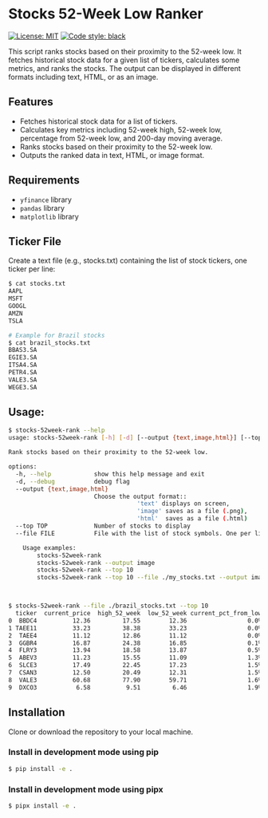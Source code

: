 # Stocks 52-Week Low Ranker

[![License: MIT](https://img.shields.io/badge/License-MIT-green.svg)](./LICENSE)
[![Code style: black](https://img.shields.io/badge/code%20style-black-000000.svg)](https://github.com/psf/black)


This script ranks stocks based on their proximity to the 52-week low. It fetches historical stock data for a given list of tickers, calculates some metrics, and ranks the stocks. The output can be displayed in different formats including text, HTML, or as an image.

## Features

- Fetches historical stock data for a list of tickers.
- Calculates key metrics including 52-week high, 52-week low, percentage from 52-week low, and 200-day moving average.
- Ranks stocks based on their proximity to the 52-week low.
- Outputs the ranked data in text, HTML, or image format.

## Requirements

- `yfinance` library
- `pandas` library
- `matplotlib` library

## Ticker File

Create a text file (e.g., stocks.txt) containing the list of stock tickers, one ticker per line:

```bash
$ cat stocks.txt
AAPL
MSFT
GOOGL
AMZN
TSLA

# Example for Brazil stocks
$ cat brazil_stocks.txt
BBAS3.SA
EGIE3.SA
ITSA4.SA
PETR4.SA
VALE3.SA
WEGE3.SA
```

## Usage:

```bash
$ stocks-52week-rank --help
usage: stocks-52week-rank [-h] [-d] [--output {text,image,html}] [--top TOP] --file FILE

Rank stocks based on their proximity to the 52-week low.

options:
  -h, --help            show this help message and exit
  -d, --debug           debug flag
  --output {text,image,html}
                        Choose the output format::
                                    'text' displays on screen,
                                    'image' saves as a file (.png),
                                    'html'  saves as a file (.html)
  --top TOP             Number of stocks to display
  --file FILE           File with the list of stock symbols. One per line.

    Usage examples:
        stocks-52week-rank
        stocks-52week-rank --output image
        stocks-52week-rank --top 10
        stocks-52week-rank --top 10 --file ./my_stocks.txt --output image



$ stocks-52week-rank --file ./brazil_stocks.txt --top 10
  ticker  current_price  high_52_week  low_52_week current_pct_from_low  moving_average_200d
0  BBDC4          12.36         17.55        12.36                 0.0%                14.62
1 TAEE11          33.23         38.38        33.23                 0.0%                35.56
2  TAEE4          11.12         12.86        11.12                 0.0%                11.90
3  GGBR4          16.87         24.38        16.85                 0.1%                18.79
4  FLRY3          13.94         18.58        13.87                 0.5%                15.68
5  ABEV3          11.23         15.55        11.09                 1.3%                12.93
6  SLCE3          17.49         22.45        17.23                 1.5%                18.93
7  CSAN3          12.50         20.49        12.31                 1.5%                16.67
8  VALE3          60.68         77.90        59.71                 1.6%                67.09
9  DXCO3           6.58          9.51         6.46                 1.9%                 7.55

```


## Installation

Clone or download the repository to your local machine.

### Install in development mode using pip
```bash
$ pip install -e .
```

### Install in development mode using pipx
```bash
$ pipx install -e .
```
